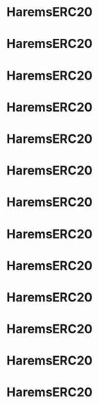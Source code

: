 # HaremsERC20
# HaremsERC20
# HaremsERC20
# HaremsERC20
# HaremsERC20
# HaremsERC20
# HaremsERC20
# HaremsERC20
# HaremsERC20
# HaremsERC20
# HaremsERC20
# HaremsERC20
# HaremsERC20
